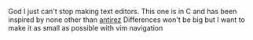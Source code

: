 God I just can't stop making text editors.
This one is in C and has been inspired by none other than [antirez](https://github.com/antirez) 
Differences won't be big but I want to make it as small as possible with vim navigation
